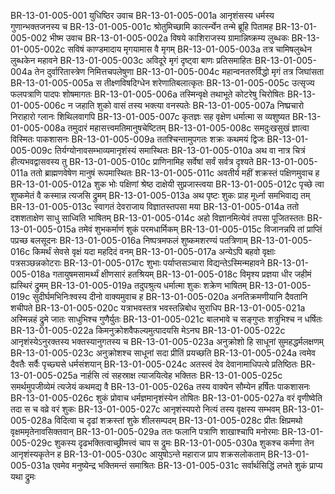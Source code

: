 BR-13-01-005-001	युधिष्ठिर उवाच
BR-13-01-005-001a	आनृशंसस्य धर्मस्य गुणान्भक्तजनस्य च
BR-13-01-005-001c	श्रोतुमिच्छामि कार्त्स्न्येन तन्मे ब्रूहि पितामह
BR-13-01-005-002	भीष्म उवाच
BR-13-01-005-002a	विषये काशिराजस्य ग्रामान्निष्क्रम्य लुब्धकः
BR-13-01-005-002c	सविषं काण्डमादाय मृगयामास वै मृगम्
BR-13-01-005-003a	तत्र चामिषलुब्धेन लुब्धकेन महावने
BR-13-01-005-003c	अविदूरे मृगं दृष्ट्वा बाणः प्रतिसमाहितः
BR-13-01-005-004a	तेन दुर्वारितास्त्रेण निमित्तचपलेषुणा
BR-13-01-005-004c	महान्वनतरुर्विद्धो मृगं तत्र जिघांसता
BR-13-01-005-005a	स तीक्ष्णविषदिग्धेन शरेणातिबलात्कृतः
BR-13-01-005-005c	उत्सृज्य फलपत्राणि पादपः शोषमागतः
BR-13-01-005-006a	तस्मिन्वृक्षे तथाभूते कोटरेषु चिरोषितः
BR-13-01-005-006c	न जहाति शुको वासं तस्य भक्त्या वनस्पतेः
BR-13-01-005-007a	निष्प्रचारो निराहारो ग्लानः शिथिलवागपि
BR-13-01-005-007c	कृतज्ञः सह वृक्षेण धर्मात्मा स व्यशुष्यत
BR-13-01-005-008a	तमुदारं महासत्त्वमतिमानुषचेष्टितम्
BR-13-01-005-008c	समदुःखसुखं ज्ञात्वा विस्मितः पाकशासनः
BR-13-01-005-009a	ततश्चिन्तामुपगतः शक्रः कथमयं द्विजः
BR-13-01-005-009c	तिर्यग्योनावसम्भाव्यमानृशंस्यं समास्थितः
BR-13-01-005-010a	अथ वा नात्र चित्रं हीत्यभवद्वासवस्य तु
BR-13-01-005-010c	प्राणिनामिह सर्वेषां सर्वं सर्वत्र दृश्यते
BR-13-01-005-011a	ततो ब्राह्मणवेषेण मानुषं रूपमास्थितः
BR-13-01-005-011c	अवतीर्य महीं शक्रस्तं पक्षिणमुवाच ह
BR-13-01-005-012a	शुक भोः पक्षिणां श्रेष्ठ दाक्षेयी सुप्रजास्त्वया
BR-13-01-005-012c	पृच्छे त्वा शुष्कमेतं वै कस्मान्न त्यजसि द्रुमम्
BR-13-01-005-013a	अथ पृष्टः शुकः प्राह मूर्ध्ना समभिवाद्य तम्
BR-13-01-005-013c	स्वागतं देवराजाय विज्ञातस्तपसा मया
BR-13-01-005-014a	ततो दशशताक्षेण साधु साध्विति भाषितम्
BR-13-01-005-014c	अहो विज्ञानमित्येवं तपसा पूजितस्ततः
BR-13-01-005-015a	तमेवं शुभकर्माणं शुकं परमधार्मिकम्
BR-13-01-005-015c	विजानन्नपि तां प्राप्तिं पप्रच्छ बलसूदनः
BR-13-01-005-016a	निष्पत्रमफलं शुष्कमशरण्यं पतत्रिणाम्
BR-13-01-005-016c	किमर्थं सेवसे वृक्षं यदा महदिदं वनम्
BR-13-01-005-017a	अन्येऽपि बहवो वृक्षाः पत्रसञ्छन्नकोटराः
BR-13-01-005-017c	शुभाः पर्याप्तसञ्चारा विद्यन्तेऽस्मिन्महावने
BR-13-01-005-018a	गतायुषमसामर्थ्यं क्षीणसारं हतश्रियम्
BR-13-01-005-018c	विमृश्य प्रज्ञया धीर जहीमं ह्यस्थिरं द्रुमम्
BR-13-01-005-019a	तदुपश्रुत्य धर्मात्मा शुकः शक्रेण भाषितम्
BR-13-01-005-019c	सुदीर्घमभिनिःश्वस्य दीनो वाक्यमुवाच ह
BR-13-01-005-020a	अनतिक्रमणीयानि दैवतानि शचीपते
BR-13-01-005-020c	यत्राभवस्तत्र भवस्तन्निबोध सुराधिप
BR-13-01-005-021a	अस्मिन्नहं द्रुमे जातः साधुभिश्च गुणैर्युतः
BR-13-01-005-021c	बालभावे च सङ्गुप्तः शत्रुभिश्च न धर्षितः
BR-13-01-005-022a	किमनुक्रोशवैफल्यमुत्पादयसि मेऽनघ
BR-13-01-005-022c	आनृशंस्येऽनुरक्तस्य भक्तस्यानुगतस्य च
BR-13-01-005-023a	अनुक्रोशो हि साधूनां सुमहद्धर्मलक्षणम्
BR-13-01-005-023c	अनुक्रोशश्च साधूनां सदा प्रीतिं प्रयच्छति
BR-13-01-005-024a	त्वमेव दैवतैः सर्वैः पृच्छ्यसे धर्मसंशयान्
BR-13-01-005-024c	अतस्त्वं देव देवानामाधिपत्ये प्रतिष्ठितः
BR-13-01-005-025a	नार्हसि त्वं सहस्राक्ष त्याजयित्वेह भक्तितः
BR-13-01-005-025c	समर्थमुपजीव्येमं त्यजेयं कथमद्य वै
BR-13-01-005-026a	तस्य वाक्येन सौम्येन हर्षितः पाकशासनः
BR-13-01-005-026c	शुकं प्रोवाच धर्मज्ञमानृशंस्येन तोषितः
BR-13-01-005-027a	वरं वृणीष्वेति तदा स च वव्रे वरं शुकः
BR-13-01-005-027c	आनृशंस्यपरो नित्यं तस्य वृक्षस्य सम्भवम्
BR-13-01-005-028a	विदित्वा च दृढां शक्रस्तां शुके शीलसम्पदम्
BR-13-01-005-028c	प्रीतः क्षिप्रमथो वृक्षममृतेनावसिक्तवान्
BR-13-01-005-029a	ततः फलानि पत्राणि शाखाश्चापि मनोरमाः
BR-13-01-005-029c	शुकस्य दृढभक्तित्वाच्छ्रीमत्त्वं चाप स द्रुमः
BR-13-01-005-030a	शुकश्च कर्मणा तेन आनृशंस्यकृतेन ह
BR-13-01-005-030c	आयुषोऽन्ते महाराज प्राप शक्रसलोकताम्
BR-13-01-005-031a	एवमेव मनुष्येन्द्र भक्तिमन्तं समाश्रितः
BR-13-01-005-031c	सर्वार्थसिद्धिं लभते शुकं प्राप्य यथा द्रुमः
